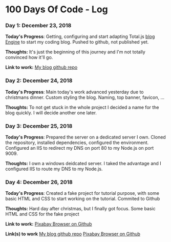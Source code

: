 # 100 Days Of Code - Log

### Day 1: December 23, 2018

**Today's Progress**: Getting, configuring and start adapting Total.js [blog Engine](https://github.com/totaljs/blogengine) to start my coding blog. Pushed to github, not published yet.

**Thoughts:** It's just the beginning of this journey and I'm not totally convinced how it'll go.

**Link to work:** [My blog github repo](https://github.com/kriyeng/coding-and-more-blog)

### Day 2: December 24, 2018

**Today's Progress**: Main today's work advanced yesterday due to christmans dinner. Custom styling the blog. Naming, top banner, favicon, ...

**Thoughts:** To not get stuck in the whole project I decided a name for the blog quickly. I will decide another one later.

### Day 3: December 25, 2018

**Today's Progress**: Prepared the server on a dedicated server I own. Cloned the repository, installed dependencies, configured the environment. Configured an IIS to redirect my DNS on port 80 to my Node.js on port 9009.

**Thoughts:** I own a windows deidcated server. I taked the advantage and I configured IIS to route my DNS to my Node.js.

### Day 4: December 26, 2018

**Today's Progress**: Created a fake project for tutorial purpose, with some basic HTML and CSS to start working on the tutorial. Commited to Github

**Thoughts:** Hard day after christmas, but I finally got focus. Some basic HTML and CSS for the fake project

**Link to work:** [Pixabay Browser on Github](https://github.com/kriyeng/pixabay-browser/)

**Link(s) to work**
[My blog github repo](https://github.com/kriyeng/coding-and-more-blog)
[Pixabay Browser on Github](https://github.com/kriyeng/pixabay-browser/)
